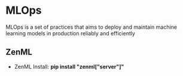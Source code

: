 <h1>MLOps</h1>
<p>MLOps is a set of practices that aims to deploy and maintain machine learning models in production reliably and efficiently</p>
<h2>ZenML</h2>
<div>
  <ul>
    <li>ZenML Install: <b>pip install "zenml["server"]"</b></li>
  </ul>
</div>
